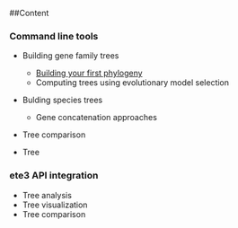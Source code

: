 ##Content
### Command line tools

- Building gene family trees
  - [Building your first phylogeny](notebooks/ete_build_basics.ipynb)
  - Computing trees using evolutionary model selection
- Bulding species trees 
  - Gene concatenation approaches

- Tree comparison
- Tree 

### ete3 API integration

- Tree analysis
- Tree visualization
- Tree comparison
